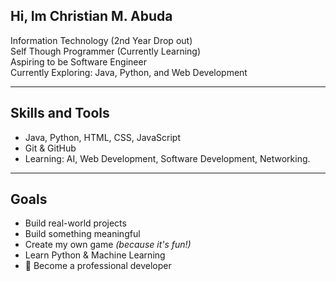 ## Hi, Im Christian M. Abuda

Information Technology (2nd Year Drop out)  
Self Though Programmer (Currently Learning)  
Aspiring to be Software Engineer  
Currently Exploring: Java, Python, and Web Development

---
## Skills and Tools
- Java, Python, HTML, CSS, JavaScript
- Git & GitHub
- Learning: AI, Web Development, Software Development, Networking.

---
## Goals
- Build real-world projects
- Build something meaningful  
- Create my own game *(because it's fun!)*  
- Learn Python & Machine Learning  
- 🚀 Become a professional developer  
